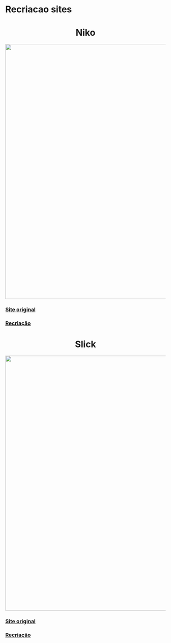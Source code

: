 # Recriacao sites
<h1 align="center" >Niko</h1>
<img src="https://lucassimaog6.github.io/Reproducao_de_Layout/niko.png" width="800px"/>

### [Site original](https://preview.colorlib.com/theme/niko/)

### [Recriação](https://samaralcunha.github.io/Recriacao-sites/Niko)

<h1 align="center" >Slick</h1>
<img src="https://lucassimaog6.github.io/Reproducao_de_Layout/slick.png" width="800px"/>

### [Site original](https://prium.github.io/slick/)

### [Recriação](https://samaralcunha.github.io/Recriacao-sites/Slick)
